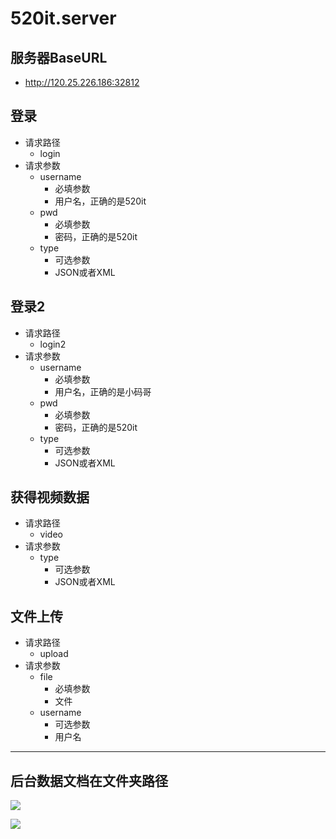 # 520it.server

## 服务器BaseURL
- http://120.25.226.186:32812

## 登录
- 请求路径
	- login
- 请求参数
	- username
		- 必填参数
		- 用户名，正确的是520it
	- pwd
		- 必填参数
		- 密码，正确的是520it
	- type
		- 可选参数
		- JSON或者XML

## 登录2
- 请求路径
	- login2
- 请求参数
	- username
		- 必填参数
		- 用户名，正确的是小码哥
	- pwd
		- 必填参数
		- 密码，正确的是520it
	- type
		- 可选参数
		- JSON或者XML

## 获得视频数据
- 请求路径
	- video
- 请求参数
	- type
		- 可选参数
		- JSON或者XML

## 文件上传
- 请求路径
	- upload
- 请求参数
	- file
		- 必填参数
		- 文件
	- username
		- 可选参数
		- 用户名


---

## 后台数据文档在文件夹路径

![](file:///Users/apple/Desktop/Library/LibrarypPictures/RunNet/01-网络基础/GET.webarchive)

![](file:///Users/apple/Desktop/Library/LibrarypPictures/RunNet/01-网络基础/POST.webarchive)

